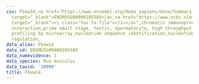 ```yaml
---
csv: Fbxw14,<a href="https://www.ensembl.org/Homo_sapiens/Gene/Summary?db=core;g=ENSMUSG00000105589"
  target="_blank">ENSMUSG00000105589</a>,<a href="https://www.ncbi.nlm.nih.gov/pubmed/23834426"
  target="_blank"><i class="fas fa-file"></i></a>",chromatin immunoprecipitation assay,direct
  interaction,prime adult stage, testis, Spermatocyte, high throughput transcription
  profiling by microarray,nucleotide sequence identification,nucleotide sequence identification,transcriptional
  regulation,
data_alias: Fbxw14
data_id: ENSMUSG00000105589
data_numevidence: 1
data_species: Mus musculus
data_taxid: '10090'
title: Fbxw14
---
```

